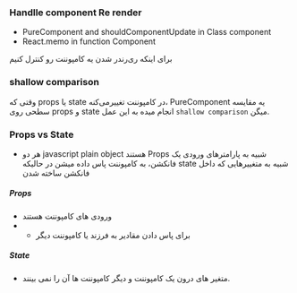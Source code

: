 ### Handlle component Re render
- PureComponent and shouldComponentUpdate in Class component
- React.memo in function Component
  
برای اینکه ری‌رندر شدن یه کامپوننت رو کنترل کنیم
### shallow comparison
وقتی که props یا state در کامپوننت تغییر‌می‌کنه، PureComponent یه مقایسه سطحی روی props و state انجام میده به این عمل `shallow comparison`  میگن.

### Props vs State
- هر دو  javascript plain object  هستند Props شبیه به پارامترهای ورودی یک فانکشن، به کامپوننت پاس داده میشن در حالیکه state شبیه به متغییرهایی که داخل فانکشن ساخته شدن
##### Props
- ورودی های کامپوننت هستند
- - برای پاس دادن مقادیر به فرزند یا کامپوننت دیگر
##### State
- متغیر های درون یک کامپوننت و دیگر کامپوننت ها آن را نمی بینند.
